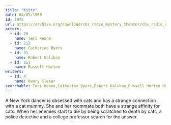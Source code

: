 ```yaml
---
title: "Kitty"
date: 04/09/1980
id: 1075
url: https://archive.org/download/cbs_radio_mystery_theater/cbs_radio_mystery_theater-1051-1100.zip/cbs_radio_mystery_theater-1051-1100%2Fcbsrmt_1075_kitty.mp3
actors:  
  - id: 26
    name: Teri Keane  
  - id: 212
    name: Catherine Byers  
  - id: 91
    name: Robert Kaliban  
  - id: 151
    name: Russell Horton
writers:  
  - id: 4
    name: Henry Slesar
searchable: Teri Keane,Catherine Byers,Robert Kaliban,Russell Horton Henry Slesar
---
```

A New York dancer is obsessed with cats and has a strange connection with a cat mummy. She and her roommate both have a strange affinity for cats. When her enemies start to die by being scratched to death by cats, a police detective and a college professor search for the answer.